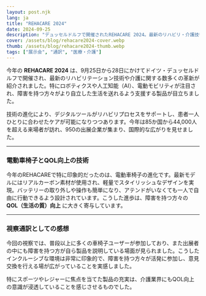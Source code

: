 ```yaml
---
layout: post.njk
lang: ja
title: "REHACARE 2024"
date: 2024-09-25
description: "デュッセルドルフで開催されたREHACARE 2024。最新のリハビリ・介護技術や電動モビリティの進化を視察し、通訳として参加しました。"
cover: /assets/blog/rehacare2024-cover.webp
thumb: /assets/blog/rehacare2024-thumb.webp
tags: ["展示会", "通訳", "医療・介護"]
---
```


今年の **REHACARE 2024** は、9月25日から28日にかけてドイツ・デュッセルドルフで開催され、最新のリハビリテーション技術や介護に関する数多くの革新が紹介されました。特にロボティクスや人工知能（AI）、電動モビリティが注目され、障害を持つ方々がより自立した生活を送れるよう支援する製品が目立ちました。  

技術の進化により、デジタルツールがリハビリプロセスをサポートし、患者一人ひとりに合わせたケアが可能になりつつあります。今年は85か国から44,000人を超える来場者が訪れ、950の出展企業が集まり、国際的な広がりを見せました。  

---

### 電動車椅子とQOL向上の技術

今年のREHACAREで特に印象的だったのは、電動車椅子の進化です。最新モデルにはリアルカーボン素材が使用され、軽量でスタイリッシュなデザインを実現。バッテリーの取り外しや操作も簡単になり、アテンドがいなくても一人で自由に行動できるよう設計されています。こうした進歩は、障害を持つ方々の **QOL（生活の質）向上** に大きく寄与しています。  

---

### 視察通訳としての感想

今回の視察では、普段以上に多くの車椅子ユーザーが参加しており、また出展者の中にも障害を持つ方が自ら製品を説明している場面が見られました。こうしたインクルーシブな環境は非常に印象的で、障害を持つ方々が活発に参加し、意見交換を行える場が広がっていることを実感しました。  

特にスポーツやレジャーに焦点を当てた製品の充実は、介護業界にもQOL向上の意識が浸透していることを感じさせるものでした。  